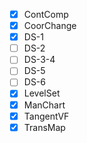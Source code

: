 * [x] ContComp
* [x] CoorChange
* [x] DS-1
* [ ] DS-2
* [ ] DS-3-4
* [ ] DS-5
* [ ] DS-6
* [x] LevelSet
* [x] ManChart
* [x] TangentVF
* [x] TransMap
